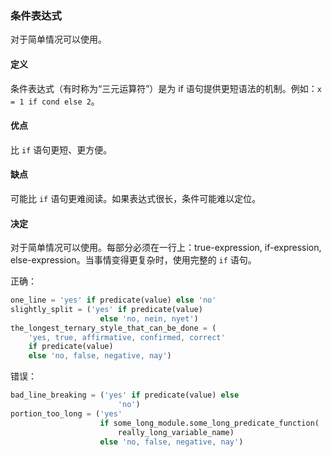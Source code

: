 ### 条件表达式 

对于简单情况可以使用。

#### 定义 

条件表达式（有时称为“三元运算符”）是为 if 语句提供更短语法的机制。例如：`x = 1 if cond else 2`。

#### 优点 

比 `if` 语句更短、更方便。

#### 缺点 

可能比 `if` 语句更难阅读。如果表达式很长，条件可能难以定位。

#### 决定 

对于简单情况可以使用。每部分必须在一行上：true-expression, if-expression, else-expression。当事情变得更复杂时，使用完整的 `if` 语句。

正确：

```python
one_line = 'yes' if predicate(value) else 'no'
slightly_split = ('yes' if predicate(value)
                    else 'no, nein, nyet')
the_longest_ternary_style_that_can_be_done = (
    'yes, true, affirmative, confirmed, correct'
    if predicate(value)
    else 'no, false, negative, nay')
```

错误：

```python
bad_line_breaking = ('yes' if predicate(value) else
                        'no')
portion_too_long = ('yes'
                    if some_long_module.some_long_predicate_function(
                        really_long_variable_name)
                    else 'no, false, negative, nay')
```
